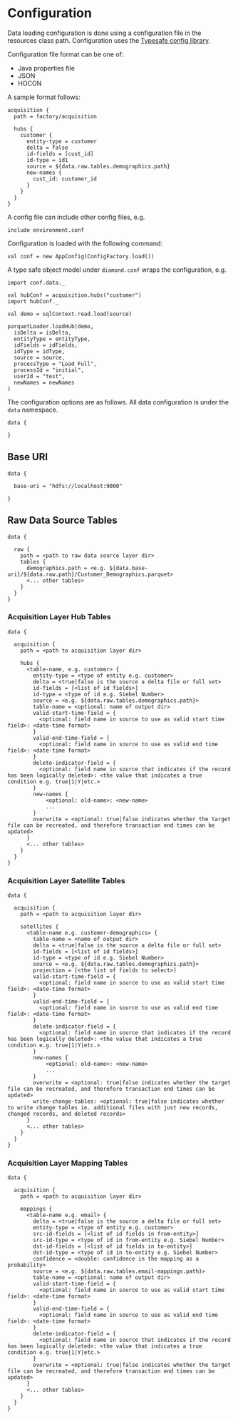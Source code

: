 # Configuration

Data loading configuration is done using a configuration file in the resources class path. Configuration uses the [Typesafe config library](https://github.com/typesafehub/config).

Configuration file format can be one of:

* Java properties file
* JSON
* HOCON

A sample format follows:

    acquisition {
      path = factory/acquisition
    
      hubs {
        customer {
          entity-type = customer
          delta = false
          id-fields = [cust_id]
          id-type = id1
          source = ${data.raw.tables.demographics.path}
          new-names {
            cust_id: customer_id
          }
        }
      }
    }

A config file can include other config files, e.g.

    include environment.conf

Configuration is loaded with the following command:

    val conf = new AppConfig(ConfigFactory.load())

A type safe object model under `diamond.conf` wraps the configuration, e.g.

    import conf.data._

    val hubConf = acquisition.hubs("customer")
    import hubConf._

    val demo = sqlContext.read.load(source)

    parquetLoader.loadHub(demo,
      isDelta = isDelta,
      entityType = entityType,
      idFields = idFields,
      idType = idType,
      source = source,
      processType = "Load Full",
      processId = "initial",
      userId = "test",
      newNames = newNames
    )

The configuration options are as follows. All data configuration is under the `data` namespace.

    data {
    
    }

## Base URI

    data {
    
      base-uri = "hdfs://localhost:9000"
      
    }

## Raw Data Source Tables

    data {
    
      raw {
        path = <path to raw data source layer dir>
        tables {
          demographics.path = <e.g. ${data.base-uri}/${data.raw.path}/Customer_Demographics.parquet>
          <... other tables>
        }
      }
    }

### Acquisition Layer Hub Tables

    data {
    
      acquisition {
        path = <path to acquisition layer dir>
        
        hubs {
          <table-name, e.g. customer> {
            entity-type = <type of entity e.g. customer>
            delta = <true|false is the source a delta file or full set>
            id-fields = [<list of id fields>]
            id-type = <type of id e.g. Siebel Number>
            source = <e.g. ${data.raw.tables.demographics.path}>
            table-name = <optional: name of output dir>
            valid-start-time-field = {
              <optional: field name in source to use as valid start time field>: <date-time format>
            }
            valid-end-time-field = {
              <optional: field name in source to use as valid end time field>: <date-time format>
            }
            delete-indicator-field = {
              <optional: field name in source that indicates if the record has been logically deleted>: <the value that indicates a true condition e.g. true|1|Y|etc.>
            }
            new-names {
                <optional: old-name>: <new-name>
                ...
            }
            overwrite = <optional: true|false indicates whether the target file can be recreated, and therefore transaction end times can be updated>
          }
          <... other tables>
        }
      }
    }

### Acquisition Layer Satellite Tables

    data {
    
      acquisition {
        path = <path to acquisition layer dir>
        
        satellites {
          <table-name e.g. customer-demographics> {
            table-name = <name of output dir>
            delta = <true|false is the source a delta file or full set>
            id-fields = [<list of id fields>]
            id-type = <type of id e.g. Siebel Number>
            source = <e.g. ${data.raw.tables.demographics.path}>
            projection = [<the list of fields to select>]
            valid-start-time-field = {
              <optional: field name in source to use as valid start time field>: <date-time format>
            }
            valid-end-time-field = {
              <optional: field name in source to use as valid end time field>: <date-time format>
            }
            delete-indicator-field = {
              <optional: field name in source that indicates if the record has been logically deleted>: <the value that indicates a true condition e.g. true|1|Y|etc.>
            }
            new-names {
                <optional: old-name>: <new-name>
                ...
            }
            overwrite = <optional: true|false indicates whether the target file can be recreated, and therefore transaction end times can be updated>
            write-change-tables: <optional: true|false indicates whether to write change tables ie. additional files with just new records, changed records, and deleted records>
          }
          <... other tables>
        }
      }
    }

### Acquisition Layer Mapping Tables

    data {
    
      acquisition {
        path = <path to acquisition layer dir>
        
        mappings {
          <table-name e.g. email> {
            delta = <true|false is the source a delta file or full set>
            entity-type = <type of entity e.g. customer>
            src-id-fields = [<list of id fields in from-entity>]
            src-id-type = <type of id in from-entity e.g. Siebel Number>
            dst-id-fields = [<list of id fields in to-entity>]
            dst-id-type = <type of id in to-entity e.g. Siebel Number>
            confidence = <double: confidence in the mapping as a probability>
            source = <e.g. ${data.raw.tables.email-mappings.path}>
            table-name = <optional: name of output dir>
            valid-start-time-field = {
              <optional: field name in source to use as valid start time field>: <date-time format>
            }
            valid-end-time-field = {
              <optional: field name in source to use as valid end time field>: <date-time format>
            }
            delete-indicator-field = {
              <optional: field name in source that indicates if the record has been logically deleted>: <the value that indicates a true condition e.g. true|1|Y|etc.>
            }
            overwrite = <optional: true|false indicates whether the target file can be recreated, and therefore transaction end times can be updated>
          }
          <... other tables>
        }
      }
    }
